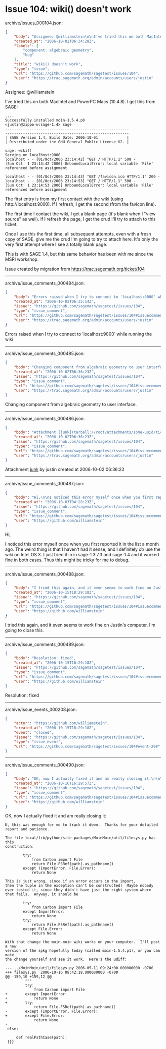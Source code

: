 # Issue 104: wiki() doesn't work

archive/issues_000104.json:
```json
{
    "body": "Assignee: @williamstein\n\nI've tried this on both MacIntel and PowerPC Macs (10.4.8).  I get this from SAGE:\n\n\n```\n....\nSuccessfully installed moin-1.5.4.p0\n<justin@zippo-w:sage-1.4> sage\n--------------------------------------------------------\n--------------------------------------------------------\n| SAGE Version 1.4, Build Date: 2006-10-01             |\n| Distributed under the GNU General Public License V2. |\n\nsage: wiki() \nServing on localhost:9000\nlocalhost - - [01/Oct/2006 23:14:42] \"GET / HTTP/1.1\" 500 -\n[Sun Oct  1 23:14:42 2006] UnboundLocalError: local variable 'File' referenced before assignment\n\nlocalhost - - [01/Oct/2006 23:14:43] \"GET /favicon.ico HTTP/1.1\" 200 -\nlocalhost - - [01/Oct/2006 23:14:53] \"GET / HTTP/1.1\" 500 -\n[Sun Oct  1 23:14:53 2006] UnboundLocalError: local variable 'File' referenced before assignment\n```\n\nThe first entry is from my first contact with the wiki (using http://localhost:9000).  If I refresh, I get the second (from the favicon line).\n\nThe first time I contact the wiki, I get a blank page (it's blank when I \"view source\" as well).  If I refresh the page, I get the crud I'll try to attach to this ticket.\n\nOnce I use this the first time, all subsequent attempts, even with a fresh copy of SAGE, give me the crud I'm going to try to attach here.  It's only the very first attempt where I see a totally blank page.\n\nThis is with SAGE 1.4, but this same behavior has been with me since the MSRI workshop.\n\n\n\nIssue created by migration from https://trac.sagemath.org/ticket/104\n\n",
    "created_at": "2006-10-02T06:34:20Z",
    "labels": [
        "component: algebraic geometry",
        "bug"
    ],
    "title": "wiki() doesn't work",
    "type": "issue",
    "url": "https://github.com/sagemath/sagetest/issues/104",
    "user": "https://trac.sagemath.org/admin/accounts/users/justin"
}
```
Assignee: @williamstein

I've tried this on both MacIntel and PowerPC Macs (10.4.8).  I get this from SAGE:


```
....
Successfully installed moin-1.5.4.p0
<justin@zippo-w:sage-1.4> sage
--------------------------------------------------------
--------------------------------------------------------
| SAGE Version 1.4, Build Date: 2006-10-01             |
| Distributed under the GNU General Public License V2. |

sage: wiki() 
Serving on localhost:9000
localhost - - [01/Oct/2006 23:14:42] "GET / HTTP/1.1" 500 -
[Sun Oct  1 23:14:42 2006] UnboundLocalError: local variable 'File' referenced before assignment

localhost - - [01/Oct/2006 23:14:43] "GET /favicon.ico HTTP/1.1" 200 -
localhost - - [01/Oct/2006 23:14:53] "GET / HTTP/1.1" 500 -
[Sun Oct  1 23:14:53 2006] UnboundLocalError: local variable 'File' referenced before assignment
```

The first entry is from my first contact with the wiki (using http://localhost:9000).  If I refresh, I get the second (from the favicon line).

The first time I contact the wiki, I get a blank page (it's blank when I "view source" as well).  If I refresh the page, I get the crud I'll try to attach to this ticket.

Once I use this the first time, all subsequent attempts, even with a fresh copy of SAGE, give me the crud I'm going to try to attach here.  It's only the very first attempt where I see a totally blank page.

This is with SAGE 1.4, but this same behavior has been with me since the MSRI workshop.



Issue created by migration from https://trac.sagemath.org/ticket/104





---

archive/issue_comments_000484.json:
```json
{
    "body": "Errors raised when I try to connect to 'localhost:9000' while running the wiki",
    "created_at": "2006-10-02T06:35:14Z",
    "issue": "https://github.com/sagemath/sagetest/issues/104",
    "type": "issue_comment",
    "url": "https://github.com/sagemath/sagetest/issues/104#issuecomment-484",
    "user": "https://trac.sagemath.org/admin/accounts/users/justin"
}
```

Errors raised when I try to connect to 'localhost:9000' while running the wiki



---

archive/issue_comments_000485.json:
```json
{
    "body": "Changing component from algebraic geometry to user interface.",
    "created_at": "2006-10-02T06:36:23Z",
    "issue": "https://github.com/sagemath/sagetest/issues/104",
    "type": "issue_comment",
    "url": "https://github.com/sagemath/sagetest/issues/104#issuecomment-485",
    "user": "https://trac.sagemath.org/admin/accounts/users/justin"
}
```

Changing component from algebraic geometry to user interface.



---

archive/issue_comments_000486.json:
```json
{
    "body": "Attachment [junk](tarball://root/attachments/some-uuid/ticket104/junk) by justin created at 2006-10-02 06:36:23",
    "created_at": "2006-10-02T06:36:23Z",
    "issue": "https://github.com/sagemath/sagetest/issues/104",
    "type": "issue_comment",
    "url": "https://github.com/sagemath/sagetest/issues/104#issuecomment-486",
    "user": "https://trac.sagemath.org/admin/accounts/users/justin"
}
```

Attachment [junk](tarball://root/attachments/some-uuid/ticket104/junk) by justin created at 2006-10-02 06:36:23



---

archive/issue_comments_000487.json:
```json
{
    "body": "Hi,\n\nI noticed this error myself once when you first reported it in the list a month ago.\nThe weird thing is that I haven't had it sense, and I definitely *do* use the\nwiki on Intel OS X.  I just tried it in in sage-1.3.7.3 and sage-1.4 and it worked\nfine in both cases.   Thus this might be tricky for me to debug.",
    "created_at": "2006-10-03T04:28:23Z",
    "issue": "https://github.com/sagemath/sagetest/issues/104",
    "type": "issue_comment",
    "url": "https://github.com/sagemath/sagetest/issues/104#issuecomment-487",
    "user": "https://github.com/williamstein"
}
```

Hi,

I noticed this error myself once when you first reported it in the list a month ago.
The weird thing is that I haven't had it sense, and I definitely *do* use the
wiki on Intel OS X.  I just tried it in in sage-1.3.7.3 and sage-1.4 and it worked
fine in both cases.   Thus this might be tricky for me to debug.



---

archive/issue_comments_000488.json:
```json
{
    "body": "I tried this again, and it even seems to work fine on Justin's computer.\nI'm going to close this.",
    "created_at": "2006-10-15T18:29:18Z",
    "issue": "https://github.com/sagemath/sagetest/issues/104",
    "type": "issue_comment",
    "url": "https://github.com/sagemath/sagetest/issues/104#issuecomment-488",
    "user": "https://github.com/williamstein"
}
```

I tried this again, and it even seems to work fine on Justin's computer.
I'm going to close this.



---

archive/issue_comments_000489.json:
```json
{
    "body": "Resolution: fixed",
    "created_at": "2006-10-15T18:29:18Z",
    "issue": "https://github.com/sagemath/sagetest/issues/104",
    "type": "issue_comment",
    "url": "https://github.com/sagemath/sagetest/issues/104#issuecomment-489",
    "user": "https://github.com/williamstein"
}
```

Resolution: fixed



---

archive/issue_events_000208.json:
```json
{
    "actor": "https://github.com/williamstein",
    "created_at": "2006-10-15T18:29:18Z",
    "event": "closed",
    "issue": "https://github.com/sagemath/sagetest/issues/104",
    "type": "issue_event",
    "url": "https://github.com/sagemath/sagetest/issues/104#event-208"
}
```



---

archive/issue_comments_000490.json:
```json
{
    "body": "OK, now I actually fixed it and am really closing it:\n\n\n```\nK, this was enough for me to track it down.  Thanks for your detailed\nreport and patience.\n \nThe file local/lib/python/site-packages/MoinMoin/util/filesys.py has this\nconstruction:\n \n        try:\n            from Carbon import File\n            return File.FSRef(path).as_pathname()\n        except (ImportError, File.Error):\n            return None\n \nThis is just wrong, since if an error occurs in the import,\nthen the tuple in the exception can't be constructed!  Maybe nobody\never tested it, since they didn't have just the right system where\nthat fails.  Anyway, it should be\n \n        try:\n            from Carbon import File\n        except ImportError:\n            return None\n        try:\n            return File.FSRef(path).as_pathname()\n        except File.Error:\n            return None\n \nWith that change the moin-moin wiki works on your computer.  I'll post a new\nversion of the spkg hopefully today (called moin-1.5.4.p1), or you can make\nthe change yourself and see it work.  Here's the udiff:\n \n--- ../MoinMoin/util/filesys.py 2006-05-11 09:24:00.000000000 -0700\n+++ filesys.py  2006-10-16 08:42:18.000000000 -0700\n@@ -159,10 +159,12 @@\n         \"\"\"\n         try:\n             from Carbon import File\n+        except ImportError:\n+            return None\n+        try:\n             return File.FSRef(path).as_pathname()\n-        except (ImportError, File.Error):\n+        except File.Error:\n             return None\n-\n else:\n \n     def realPathCase(path):\n }}}",
    "created_at": "2006-10-16T16:29:57Z",
    "issue": "https://github.com/sagemath/sagetest/issues/104",
    "type": "issue_comment",
    "url": "https://github.com/sagemath/sagetest/issues/104#issuecomment-490",
    "user": "https://github.com/williamstein"
}
```

OK, now I actually fixed it and am really closing it:


```
K, this was enough for me to track it down.  Thanks for your detailed
report and patience.
 
The file local/lib/python/site-packages/MoinMoin/util/filesys.py has this
construction:
 
        try:
            from Carbon import File
            return File.FSRef(path).as_pathname()
        except (ImportError, File.Error):
            return None
 
This is just wrong, since if an error occurs in the import,
then the tuple in the exception can't be constructed!  Maybe nobody
ever tested it, since they didn't have just the right system where
that fails.  Anyway, it should be
 
        try:
            from Carbon import File
        except ImportError:
            return None
        try:
            return File.FSRef(path).as_pathname()
        except File.Error:
            return None
 
With that change the moin-moin wiki works on your computer.  I'll post a new
version of the spkg hopefully today (called moin-1.5.4.p1), or you can make
the change yourself and see it work.  Here's the udiff:
 
--- ../MoinMoin/util/filesys.py 2006-05-11 09:24:00.000000000 -0700
+++ filesys.py  2006-10-16 08:42:18.000000000 -0700
@@ -159,10 +159,12 @@
         """
         try:
             from Carbon import File
+        except ImportError:
+            return None
+        try:
             return File.FSRef(path).as_pathname()
-        except (ImportError, File.Error):
+        except File.Error:
             return None
-
 else:
 
     def realPathCase(path):
 }}}
